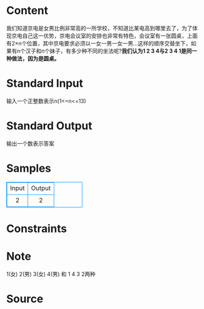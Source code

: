 
# Content

我们知道京电是女男比例非常高的一所学校，不知道比某电高到哪里去了，为了体现京电自己这一优势，京电会议室的安排也非常有特色，会议室有一张圆桌，上面有2&times;n个位置，其中京电要求必须以一女一男一女一男...这样的顺序交替坐下，如果有n个汉子和n个妹子，有多少种不同的坐法呢?**我们认为1 2 3 4与2 3 4 1是同一种做法，因为是圆桌。**

# Standard Input

输入一个正整数表示n(1<=n<=13)

# Standard Output

输出一个数表示答案

# Samples

<style>
        table,table tr th, table tr td { border:1px solid #0094ff; }
        table { width: 200px; min-height: 25px; line-height: 25px; text-align: center; border-collapse: collapse;}   
    </style>
<table>
	<tr>
		<td>Input</td>
		<td>Output</td>
	</tr>
<tr><td>2</td><td>2</td></tr></table>


# Constraints



# Note

1(女) 2(男) 3(女) 4(男) 和 1 4 3 2两种

# Source


